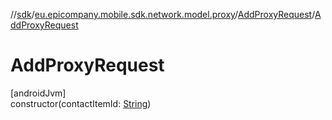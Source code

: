//[sdk](../../../index.md)/[eu.epicompany.mobile.sdk.network.model.proxy](../index.md)/[AddProxyRequest](index.md)/[AddProxyRequest](-add-proxy-request.md)

# AddProxyRequest

[androidJvm]\
constructor(contactItemId: [String](https://kotlinlang.org/api/latest/jvm/stdlib/kotlin/-string/index.html))
